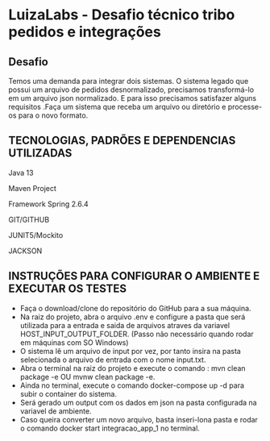# LuizaLabs - Desafio técnico tribo pedidos e integrações

## Desafio

Temos uma demanda para integrar dois sistemas. O sistema legado que possui um arquivo
de pedidos desnormalizado, precisamos transformá-lo em um arquivo json normalizado. E
para isso precisamos satisfazer alguns requisitos .Faça um sistema que receba um arquivo ou diretório e processe-os para o novo formato.

## TECNOLOGIAS, PADRÕES E DEPENDENCIAS UTILIZADAS

Java 13

Maven Project

Framework Spring 2.6.4

GIT/GITHUB

JUNIT5/Mockito

JACKSON

## INSTRUÇÕES PARA CONFIGURAR O AMBIENTE E EXECUTAR OS TESTES

 - Faça o download/clone do repositório do GitHub para a sua máquina.
 - Na raiz do projeto, abra o arquivo .env e configure a pasta que será utilizada para a entrada e saida de arquivos atraves da variavel HOST_INPUT_OUTPUT_FOLDER. (Passo não necessário quando rodar em máquinas com SO Windows)
 - O sistema lê um arquivo de input por vez, por tanto insira na pasta selecionada o arquivo de entrada com o nome input.txt.
 - Abra o terminal na raiz do projeto e execute o comando : mvn clean package -e OU mvnw clean package -e.
 - Ainda no terminal, execute o comando docker-compose up -d para subir o container do sistema.
 - Será gerado um output com os dados em json na pasta configurada na variavel de ambiente.
 - Caso queira converter um novo arquivo, basta inseri-lona pasta e rodar o comando docker start integracao_app_1 no terminal.








